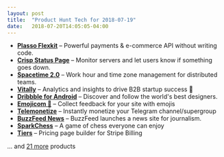 ```yaml
---
layout: post
title:  "Product Hunt Tech for 2018-07-19"
date:   2018-07-20T14:05:05-04:00
---
```


* **[Plasso Flexkit](https://www.producthunt.com/posts/plasso-flexkit?utm_campaign=producthunt-api&utm_medium=api&utm_source=Application%3A+Daily+Digest+RSS+%28ID%3A+3202%29)** – Powerful payments & e-commerce API without writing code.
* **[Crisp Status Page](https://www.producthunt.com/posts/crisp-status-page?utm_campaign=producthunt-api&utm_medium=api&utm_source=Application%3A+Daily+Digest+RSS+%28ID%3A+3202%29)** – Monitor servers and let users know if something goes down.
* **[Spacetime 2.0](https://www.producthunt.com/posts/spacetime-2-0?utm_campaign=producthunt-api&utm_medium=api&utm_source=Application%3A+Daily+Digest+RSS+%28ID%3A+3202%29)** – Work hour and time zone management for distributed teams.
* **[Vitally](https://www.producthunt.com/posts/vitally?utm_campaign=producthunt-api&utm_medium=api&utm_source=Application%3A+Daily+Digest+RSS+%28ID%3A+3202%29)** – Analytics and insights to drive B2B startup success 🚀
* **[Dribbble for Android](https://www.producthunt.com/posts/dribbble-for-android?utm_campaign=producthunt-api&utm_medium=api&utm_source=Application%3A+Daily+Digest+RSS+%28ID%3A+3202%29)** – Discover and follow the world's best designers.
* **[Emojicom 🤙](https://www.producthunt.com/posts/emojicom?utm_campaign=producthunt-api&utm_medium=api&utm_source=Application%3A+Daily+Digest+RSS+%28ID%3A+3202%29)** – Collect feedback for your site with emojis
* **[Telemonetize](https://www.producthunt.com/posts/telemonetize?utm_campaign=producthunt-api&utm_medium=api&utm_source=Application%3A+Daily+Digest+RSS+%28ID%3A+3202%29)** – Instantly monetize your Telegram channel/supergroup
* **[BuzzFeed News](https://www.producthunt.com/posts/buzzfeed-news?utm_campaign=producthunt-api&utm_medium=api&utm_source=Application%3A+Daily+Digest+RSS+%28ID%3A+3202%29)** – BuzzFeed launches a news site for journalism.
* **[SparkChess](https://www.producthunt.com/posts/sparkchess?utm_campaign=producthunt-api&utm_medium=api&utm_source=Application%3A+Daily+Digest+RSS+%28ID%3A+3202%29)** – A game of chess everyone can enjoy
* **[Tiers](https://www.producthunt.com/posts/tiers?utm_campaign=producthunt-api&utm_medium=api&utm_source=Application%3A+Daily+Digest+RSS+%28ID%3A+3202%29)** – Pricing page builder for Stripe Billing

… and [21 more](https://www.producthunt.com/tech) products